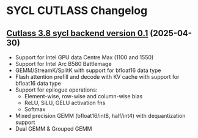 # SYCL CUTLASS Changelog

## [Cutlass 3.8 sycl backend version 0.1](https://github.com/codeplay/cutlass-fork/releases/tag/v3.8-0.1) (2025-04-30)
- Support for Intel GPU data Centre Max (1100  and 1550) 
- Support for Intel Arc B580 Battlemage 
- GEMM/StreamK/SplitK with support for bfloat16 data type
- Flash attention prefill and decode with KV cache with support for bfloat16 data type
- Support for epilogue operations:
  - Element-wise, row-wise and column-wise bias
  - ReLU, SiLU, GELU activation fns
  - Softmax
- Mixed precision GEMM (bfloat16/int8, half/int4) with dequantization support
- Dual GEMM & Grouped GEMM
